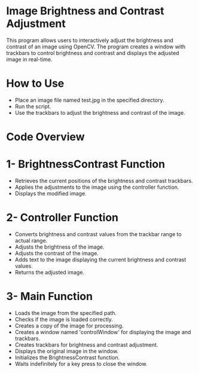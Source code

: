 # Image Brightness and Contrast Adjustment
This program allows users to interactively adjust the brightness and contrast of an image using OpenCV. The program creates a window with trackbars to control brightness and contrast and displays the adjusted image in real-time.

# How to Use
- Place an image file named test.jpg in the specified directory.
- Run the script.
- Use the trackbars to adjust the brightness and contrast of the image.

# Code Overview
 # 1- BrightnessContrast Function
 - Retrieves the current positions of the brightness and contrast trackbars.
- Applies the adjustments to the image using the controller function.
- Displays the modified image.
# 2- Controller Function
- Converts brightness and contrast values from the trackbar range to actual range.
- Adjusts the brightness of the image.
- Adjusts the contrast of the image.
- Adds text to the image displaying the current brightness and contrast values.
- Returns the adjusted image.

# 3- Main Function
- Loads the image from the specified path.
- Checks if the image is loaded correctly.
- Creates a copy of the image for processing.
- Creates a window named 'controlWindow' for displaying the image and trackbars.
- Creates trackbars for brightness and contrast adjustment.
- Displays the original image in the window.
- Initializes the BrightnessContrast function.
- Waits indefinitely for a key press to close the window.
